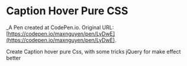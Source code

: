 # Caption Hover Pure CSS
 _A Pen created at CodePen.io. Original URL: [https://codepen.io/maxnguyen/pen/LyDwE](https://codepen.io/maxnguyen/pen/LyDwE).

 Create Caption hover pure Css, with some tricks jQuery for make effect better
